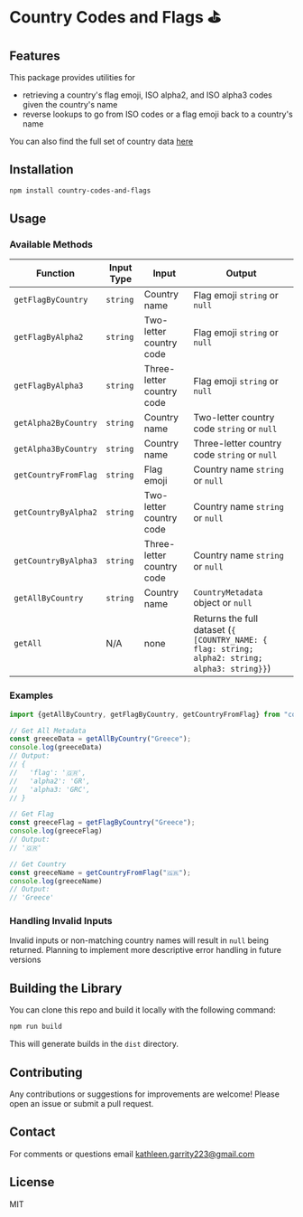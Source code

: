 # Country Codes and Flags ⛳️

## Features

This package provides utilities for 

* retrieving a country's flag emoji, ISO alpha2, and ISO alpha3 codes given the country's name
* reverse lookups to go from ISO codes or a flag emoji back to a country's name

You can also find the full set of country data [here](https://github.com/kgarrity22/country-codes-and-flags/blob/main/src/country-lookup.ts)


## Installation

```bash
npm install country-codes-and-flags
```



## Usage

### Available Methods
| Function             | Input Type | Input                     | Output                                                                                         |
|----------------------|------------|---------------------------|------------------------------------------------------------------------------------------------|
| `getFlagByCountry`   | `string`   | Country name              | Flag emoji `string` or `null`                                                                  |
| `getFlagByAlpha2`    | `string`   | Two-letter country code   | Flag emoji `string` or `null`                                                                  |
| `getFlagByAlpha3`    | `string`   | Three-letter country code | Flag emoji `string` or `null`                                                                  |
| `getAlpha2ByCountry` | `string`   | Country name              | Two-letter country code `string` or `null`                                                     |
| `getAlpha3ByCountry` | `string`   | Country name              | Three-letter country code `string` or `null`                                                   |
| `getCountryFromFlag` | `string`   | Flag emoji                | Country name `string` or `null`                                                                |
| `getCountryByAlpha2` | `string`   | Two-letter country code   | Country name `string` or `null`                                                                |
| `getCountryByAlpha3` | `string`   | Three-letter country code | Country name `string` or `null`                                                                |
| `getAllByCountry`    | `string`   | Country name              | `CountryMetadata` object or `null`                                                             |
| `getAll`             | N/A        | none                      | Returns the full dataset (`{ [COUNTRY_NAME: { flag: string; alpha2: string; alpha3: string}}`) |


### Examples

```typescript
import {getAllByCountry, getFlagByCountry, getCountryFromFlag} from "country-flag-emojis";

// Get All Metadata
const greeceData = getAllByCountry("Greece");
console.log(greeceData)
// Output:
// {
//   'flag': '🇬🇷',
//   'alpha2': 'GR',
//   'alpha3: 'GRC',
// }

// Get Flag
const greeceFlag = getFlagByCountry("Greece");
console.log(greeceFlag)
// Output:
// '🇬🇷'

// Get Country
const greeceName = getCountryFromFlag("🇬🇷");
console.log(greeceName)
// Output:
// 'Greece'

```

### Handling Invalid Inputs

Invalid inputs or non-matching country names will result in `null` being returned. Planning to implement more descriptive error handling in future versions

## Building the Library

You can clone this repo and build it locally with the following command: 

```bash
npm run build
```

This will generate builds in the `dist` directory.


## Contributing

Any contributions or suggestions for improvements are welcome! Please open an issue or submit a pull request.

## Contact

For comments or questions email kathleen.garrity223@gmail.com

## License

MIT